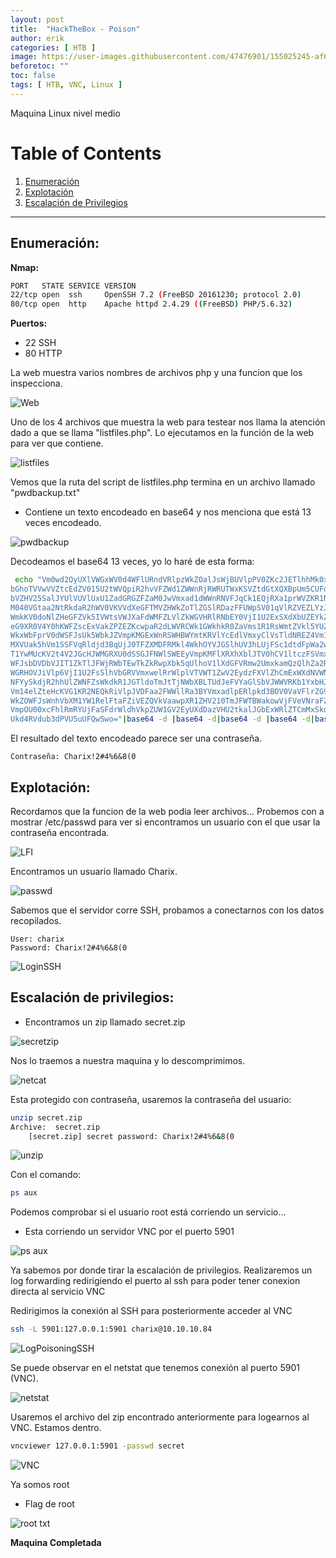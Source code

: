 ```yaml
---
layout: post
title:  "HackTheBox - Poison"
author: erik
categories: [ HTB ]
image: https://user-images.githubusercontent.com/47476901/155025245-af677067-1430-4cfa-957e-8220a8dd4790.png
beforetoc: ""
toc: false
tags: [ HTB, VNC, Linux ]
---
```

Maquina Linux nivel medio

# Table of Contents
1. [Enumeración](#enumeracion)
2. [Explotación](#explotacion)
3. [Escalación de Privilegios](#escalacion)

---

## Enumeración: <a name="enumeracion"></a>

**Nmap:**
```bash
PORT   STATE SERVICE VERSION
22/tcp open  ssh     OpenSSH 7.2 (FreeBSD 20161230; protocol 2.0)
80/tcp open  http    Apache httpd 2.4.29 ((FreeBSD) PHP/5.6.32)
```

**Puertos:**
- 22 SSH 
- 80 HTTP

La web muestra varios nombres de archivos php y una funcion que los inspecciona.

![Web](https://user-images.githubusercontent.com/47476901/124363915-20b4da00-dc36-11eb-8437-46720f7f3b8d.png)

Uno de los 4 archivos que muestra la web para testear nos llama la atención dado a que se llama "listfiles.php".
Lo ejecutamos en la función de la web para ver que contiene.

![listfiles](https://user-images.githubusercontent.com/47476901/124363919-24486100-dc36-11eb-8add-515567ee3da4.png)

Vemos que la ruta del script de listfiles.php termina en un archivo llamado "pwdbackup.txt"

- Contiene un texto encodeado en base64 y nos menciona que está 13 veces encodeado.

![pwdbackup](https://user-images.githubusercontent.com/47476901/124363925-2a3e4200-dc36-11eb-8651-32c183fcf500.png)

Decodeamos el base64 13 veces, yo lo haré de esta forma:
```bash
 echo "Vm0wd2QyUXlVWGxWV0d4WFlURndVRlpzWkZOalJsWjBUVlpPV0ZKc2JETlhhMk0xVmpKS1IySkVU
bGhoTVVwVVZtcEdZV015U2tWVQpiR2hvVFZWd1ZWWnRjRWRUTWxKSVZtdGtXQXBpUm5CUFdWZDBS
bVZHV25SalJYUlVUVlUxU1ZadGRGZFZaM0JwVmxad1dWWnRNVFJqCk1EQjRXa1prWVZKR1NsVlVW
M040VGtaa2NtRkdaR2hWV0VKVVdXeGFTMVZHWkZoTlZGSlRDazFFUWpSV01qVlRZVEZLYzJOSVRs
WmkKV0doNlZHeGFZVk5IVWtsVWJXaFdWMFZLVlZkWGVHRlRNbEY0VjI1U2ExSXdXbUZEYkZwelYy
eG9XR0V4Y0hKWFZscExVakZPZEZKcwpaR2dLWVRCWk1GWkhkR0ZaVms1R1RsWmtZVkl5YUZkV01G
WkxWbFprV0dWSFJsUk5WbkJZVmpKMGExWnRSWHBWYmtKRVlYcEdlVmxyClVsTldNREZ4Vm10NFYw
MXVUak5hVm1SSFVqRldjd3BqUjJ0TFZXMDFRMkl4WkhOYVJGSlhUV3hLUjFSc1dtdFpWa2w1WVVa
T1YwMUcKV2t4V2JGcHJWMGRXU0dSSGJFNWlSWEEyVmpKMFlXRXhXblJTV0hCV1ltczFSVmxzVm5k
WFJsbDVDbVJIT1ZkTlJFWjRWbTEwTkZkRwpXbk5qUlhoV1lXdGFVRmw2UmxkamQzQlhZa2RPVEZk
WGRHOVJiVlp6VjI1U2FsSlhVbGRVVmxwelRrWlplVTVWT1ZwV2EydzFXVlZhCmExWXdNVWNLVjJ0
NFYySkdjR2hhUlZWNFZsWkdkR1JGTldoTmJtTjNWbXBLTUdJeFVYaGlSbVJWWVRKb1YxbHJWVEZT
Vm14elZteHcKVG1KR2NEQkRiVlpJVDFaa2FWWllRa3BYVmxadlpERlpkd3BOV0VaVFlrZG9hRlZz
WkZOWFJsWnhVbXM1YW1RelFtaFZiVEZQVkVaawpXR1ZHV210TmJFWTBWakowVjFVeVNraFZiRnBW
VmpOU00xcFhlRmRYUjFaSFdrWldhVkpZUW1GV2EyUXdDazVHU2tkalJGbExWRlZTCmMxSkdjRFpO
Ukd4RVdub3dPVU5uUFQwSwo="|base64 -d |base64 -d|base64 -d |base64 -d|base64 -d |base64 -d|base64 -d |base64 -d|base64 -d |base64 -d|base64 -d |base64 -d|base64 -d
```

El resultado del texto encodeado parece ser una contraseña.

```
Contraseña: Charix!2#4%6&8(0
```

## Explotación: <a name="explotacion"></a>

Recordamos que la funcion de la web podia leer archivos...
Probemos con a mostrar /etc/passwd para ver si encontramos un usuario con el que usar la contraseña encontrada.

![LFI](https://user-images.githubusercontent.com/47476901/124363927-2f02f600-dc36-11eb-8699-73640adac21e.png)

Encontramos un usuario llamado Charix.

![passwd](https://user-images.githubusercontent.com/47476901/124363939-362a0400-dc36-11eb-865b-4c3e0bdf673e.png)

Sabemos que el servidor corre SSH, probamos a conectarnos con los datos recopilados.
```
User: charix
Password: Charix!2#4%6&8(0
```

![LoginSSH](https://user-images.githubusercontent.com/47476901/124363942-3924f480-dc36-11eb-87f2-1fe8ff82fbec.png)

## Escalación de privilegios: <a name="escalacion"></a>

- Encontramos un zip llamado secret.zip

![secretzip](https://user-images.githubusercontent.com/47476901/124363944-3c1fe500-dc36-11eb-9304-d427d8b9ec34.png)

Nos lo traemos a nuestra maquina y lo descomprimimos.

![netcat](https://user-images.githubusercontent.com/47476901/124363946-3fb36c00-dc36-11eb-85a4-320df942e353.png)

Esta protegido con contraseña, usaremos la contraseña del usuario:

```bash
unzip secret.zip
Archive:  secret.zip
	[secret.zip] secret password: Charix!2#4%6&8(0
```

![unzip](https://user-images.githubusercontent.com/47476901/124363947-42ae5c80-dc36-11eb-93f4-a6b0a57103ab.png)

Con el comando:
```bash
ps aux
```
Podemos comprobar si el usuario root está corriendo un servicio...
- Esta corriendo un servidor VNC por el puerto 5901

![ps aux](https://user-images.githubusercontent.com/47476901/124363949-46da7a00-dc36-11eb-89c9-a14fc484bd73.png)

Ya sabemos por donde tirar la escalación de privilegios.
Realizaremos un log forwarding redirigiendo el puerto al ssh para poder tener conexion directa al servicio VNC

Redirigimos la conexión al SSH para posteriormente acceder al VNC 

```bash
ssh -L 5901:127.0.0.1:5901 charix@10.10.10.84
```

![LogPoisoningSSH](https://user-images.githubusercontent.com/47476901/124363955-4b9f2e00-dc36-11eb-8e08-a3d572165a38.png)

Se puede observar en el netstat que tenemos conexión al puerto 5901 (VNC).

![netstat](https://user-images.githubusercontent.com/47476901/124364613-83a87000-dc3a-11eb-8d11-13f5b9ada104.png)

Usaremos el archivo del zip encontrado anteriormente para logearnos al VNC.
Estamos dentro.
```bash 
vncviewer 127.0.0.1:5901 -passwd secret 
```

![VNC](https://user-images.githubusercontent.com/47476901/124363966-5c4fa400-dc36-11eb-9487-9f117882af43.png)

Ya somos root
- Flag de root

![root txt](https://user-images.githubusercontent.com/47476901/124363970-607bc180-dc36-11eb-9876-f709a43b82a7.png)

**Maquina Completada**
